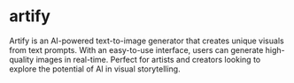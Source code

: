 # artify
Artify is an AI-powered text-to-image generator that creates unique visuals from text prompts. With an easy-to-use interface, users can generate high-quality images in real-time. Perfect for artists and creators looking to explore the potential of AI in visual storytelling.
